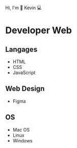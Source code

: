 Hi, I'm 🖖
Kevin  💻

# Developer Web 

## Langages
* HTML 
* CSS
* JavaScript

## Web Design
* Figma

## OS
* Mac OS
* Linux
* Windows
